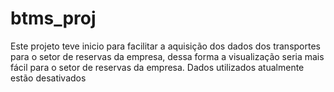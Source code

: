 # btms_proj

Este projeto teve inicio para facilitar a aquisição dos dados dos transportes para o setor de reservas da empresa, dessa forma a visualização seria mais fácil para o setor de reservas da empresa.
Dados utilizados atualmente estão desativados
